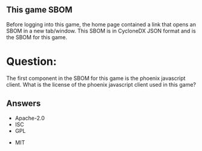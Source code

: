 ## This game SBOM
Before logging into this game,
the home page contained a link
that opens an SBOM in a new tab/window.
This SBOM is in CycloneDX JSON format
and is the SBOM for this game.

# Question:
The first component
in the SBOM
for this game
is the phoenix javascript client.
What is the license of the
phoenix javascript client
used in this game?

## Answers
- Apache-2.0
- ISC
- GPL
* MIT
